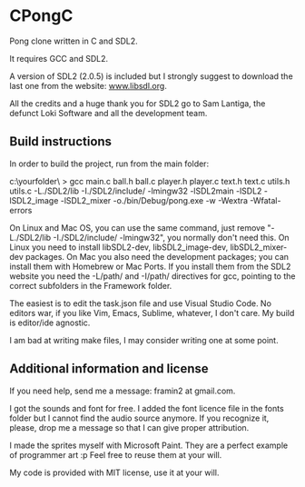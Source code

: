 # CPongC
Pong clone written in C and SDL2.

It requires GCC and SDL2.

A version of SDL2 (2.0.5) is included but I strongly suggest to download the last one from the website: www.libsdl.org.

All the credits and a huge thank you for SDL2 go to Sam Lantiga, the defunct Loki Software and all the development team.

## Build instructions

In order to build the project, run from the main folder:

c:\yourfolder\ > gcc main.c ball.h ball.c player.h player.c text.h text.c utils.h utils.c -L./SDL2/lib -I./SDL2/include/ -lmingw32 -lSDL2main -lSDL2 -lSDL2_image -lSDL2_mixer -o./bin/Debug/pong.exe -w -Wextra -Wfatal-errors

On Linux and Mac OS, you can use the same command, just remove "-L./SDL2/lib -I./SDL2/include/ -lmingw32", you normally don't need this.
On Linux you need to install libSDL2-dev, libSDL2_image-dev, libSDL2_mixer-dev packages.
On Mac you also need the development packages; you can install them with Homebrew or Mac Ports.
If you install them from the SDL2 website you need the -L/path/ and -I/path/ directives for gcc, pointing to the correct subfolders in the Framework folder.

The easiest is to edit the task.json file and use Visual Studio Code.
No editors war, if you like Vim, Emacs, Sublime, whatever, I don't care. My build is editor/ide agnostic.

I am bad at writing make files, I may consider writing one at some point.

## Additional information and license

If you need help, send me a message: framin2 at gmail.com.

I got the sounds and font for free. I added the font licence file in the fonts folder but I cannot find the audio source anymore. If you recognize it, please, drop me a message so that I can give proper attribution. 

I made the sprites myself with Microsoft Paint. They are a perfect example of programmer art :p
Feel free to reuse them at your will.

My code is provided with MIT license, use it at your will.